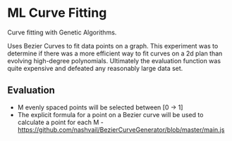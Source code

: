 # ML Curve Fitting

Curve fitting with Genetic Algorithms.

Uses Bezier Curves to fit data points on a graph.
This experiment was to determine if there was a more efficient way to fit curves on a 2d plan than evolving high-degree polynomials.
Ultimately the evaluation function was quite expensive and defeated any reasonably large data set.

## Evaluation

   - M evenly spaced points will be selected between [0 -> 1]
   - The explicit formula for a point on a Bezier curve will be used to calculate a
     point for each M
           - https://github.com/nashvail/BezierCurveGenerator/blob/master/main.js
